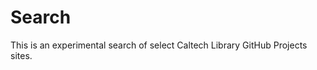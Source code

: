 
# Search

<p>

<div id="search"></div>

<p>

<link href="/pagefind/pagefind-ui.css" rel="stylesheet">
<script src="/pagefind/pagefind-ui.js"></script>
<script>
// Import PageFindUI

// Function to extract query parameters from the URL
function getQueryParam(name) {
  const urlParams = new URLSearchParams(window.location.search);
  return urlParams.get(name);
}

// Extract the query parameter
const searchQuery = getQueryParam('q');

// When the page is fully loaded setup the PageFindUI object
window.addEventListener('DOMContentLoaded', (event) => {
    const searchUI = new PagefindUI({
        element: "#search",
        highlightParam: "highlight",
        mergeIndex: [
            {
                bundlePath: "https://caltechlibrary.github.io/pagefind",
                baseUrl: "/"
            },
            {
                bundlePath: "https://caltechlibrary.github.io/datatools/pagefind",
                baseUrl: "/datatools/",
            },
            {
                bundlePath: "https://caltechlibrary.github.io/dataset/pagefind",
                baseUrl: "/dataset/",
            },
            { 
                bundlePath: "https://caltechlibrary.github.io/irdmtools/pagefind",
                baseUrl: "/irdmtools/",
            },
            {
                bundlePath: "https://caltechlibrary.github.io/cold/pagefind",
                baseUrl: "/cold/",
            },
            {
                bundlePath: "https://caltechlibrary.github.io/CMTools/pagefind",
                baseUrl: "/CMTools/",
            },
            {
                bundlePath: "https://caltechlibrary.github.io/metadatatools/pagefind",
                baseUrl: "/metadatatools/",
            },
            {
                bundlePath: "https://caltechlibrary.github.io/CL-web-components/pagefind",
                baseURL: "/CL-web-components/",
            },
            {
                bundlePath: "https://caltechlibrary.github.io/CL-Pandoc-filters/pagefind",
                baseURL: "/CL-Pandoc-filters/",
            }
        ]
    });
    if (searchQuery) {
        searchUI.triggerSearch(searchQuery);
    }
});
</script>

This is an experimental search of select Caltech Library GitHub Projects sites.
